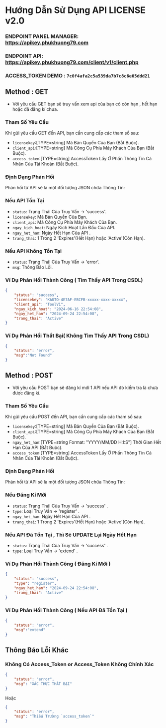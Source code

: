 # Hướng Dẫn Sử Dụng API LICENSE v2.0

### ENDPOINT PANEL MANAGER: <a href="https://apikey.phukhuong79.com" target="_blank" >https://apikey.phukhuong79.com</a>

### ENDPOINT API: <a href="https://apikey.phukhuong79.com/client/v1/client.php" target="_blank" >https://apikey.phukhuong79.com/client/v1/client.php</a>

### ACCESS_TOKEN DEMO : `7c0f4afa2c5a539da7b7c8c6e05ddd21`

## Method : GET
- Với yêu cầu GET bạn sẽ truy vấn xem api của bạn có còn hạn , hết hạn hoặc đã đăng kí chưa.
### Tham Số Yêu Cầu
Khi gửi yêu cầu GET đến API, bạn cần cung cấp các tham số sau:

- `licensekey`:[TYPE=string] Mã Bản Quyền Của Bạn (Bắt Buộc). 
- `client_api`:[TYPE=string] Mã Công Cụ Phía Máy Khách Của Bạn (Bắt Buộc).
- `access_token`:[TYPE=string] AccessToken Lấy Ở Phần Thông Tin Cá Nhân Của Tài Khoản (Bắt Buộc).

### Định Dạng Phản Hồi
Phản hồi từ API sẽ là một đối tượng JSON chứa Thông Tin:
### Nếu API Tồn Tại

- `status`: Trạng Thái Của Truy Vấn -> 'success'.
- `licensekey`: Mã Bản Quyền Của Bạn.
- `client_api`: Mã Công Cụ Phía Máy Khách Của Bạn.
- `ngay_kich_hoat`: Ngày Kích Hoạt Lần Đầu Của API.
- `ngay_het_han`: Ngày Hết Hạn Của API .
- `trang_thai`: 1 Trong 2 'Expires'(Hết Hạn) hoặc 'Active'(Còn Hạn).

### Nếu API Không Tồn Tại
- `status`: Trạng Thái Của Truy Vấn -> 'error'.
- `msg`: Thông Báo Lỗi.

### Ví Dụ Phản Hồi Thành Công ( Tìm Thấy API Trong CSDL)
```json
{
    "status": "success",
    "licensekey": "KAUTO-4E7AF-EBCFB-xxxxx-xxxx-xxxxx",
    "client_api": "ToolV1",
    "ngay_kich_hoat": "2024-06-16 22:54:08",
    "ngay_het_han": "2024-09-24 22:54:08",
    "trang_thai": "Active"
}
```
### Ví Dụ Phản Hồi Thất Bại( Không Tìm Thấy API Trong CSDL)
```json
{
    "status": "error",
    "msg":"Not Found"
}
```

## Method : POST
- Với yêu cầu POST bạn sẽ đăng kí mới 1 API nếu API đó kiểm tra là chưa được đăng kí.
### Tham Số Yêu Cầu
Khi gửi yêu cầu POST đến API, bạn cần cung cấp các tham số sau:

- `licensekey`:[TYPE=string] Mã Bản Quyền Của Bạn (Bắt Buộc). 
- `client_api`:[TYPE=string] Mã Công Cụ Phía Máy Khách Của Bạn (Bắt Buộc).
- `ngay_het_han`:[TYPE=string Format: "YYYY/MM/DD H:I:S"] Thời Gian Hết Hạn Của API  (Bắt Buộc).
- `access_token`:[TYPE=string] AccessToken Lấy Ở Phần Thông Tin Cá Nhân Của Tài Khoản (Bắt Buộc).

### Định Dạng Phản Hồi
Phản hồi từ API sẽ là một đối tượng JSON chứa Thông Tin:
### Nếu Đăng Kí Mới

- `status`: Trạng Thái Của Truy Vấn -> 'success' .
- `type`: Loại Truy Vấn -> 'register' .
- `ngay_het_han`: Ngày Hết Hạn Của API .
- `trang_thai`: 1 Trong 2 'Expires'(Hết Hạn) hoặc 'Active'(Còn Hạn).

### Nếu API Đã Tồn Tại , Thì Sẽ UPDATE Lại Ngày Hết Hạn
- `status`: Trạng Thái Của Truy Vấn -> 'success' .
- `type`: Loại Truy Vấn -> 'extend' .

### Ví Dụ Phản Hồi Thành Công ( Đăng Kí Mới )
```json
{
    "status": "success",
    "type": "register",
    "ngay_het_han": "2024-09-24 22:54:08",
    "trang_thai": "Active"
}
```
### Ví Dụ Phản Hồi Thành Công ( Nếu API Đã Tồn Tại )
```json
{
    "status": "error",
    "msg":"extend"
}
```

## Thông Báo Lỗi Khác 
### Không Có Access_Token or Access_Token Không Chính Xác
```json
{
    "status": "error",
    "msg": "XÁC THỰC THẤT BẠI"
}
```
Hoặc
```json
{
    "status": "error",
    "msg": "Thiếu Trường `access_token`"
}
```
